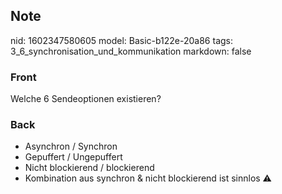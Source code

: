 ## Note
nid: 1602347580605
model: Basic-b122e-20a86
tags: 3_6_synchronisation_und_kommunikation
markdown: false

### Front
Welche 6 Sendeoptionen existieren?

### Back
<ul>
  <li>Asynchron / Synchron
  <li>Gepuffert / Ungepuffert
  <li>Nicht blockierend / blockierend
  <li>Kombination aus synchron & nicht blockierend ist sinnlos ⚠
</ul>

